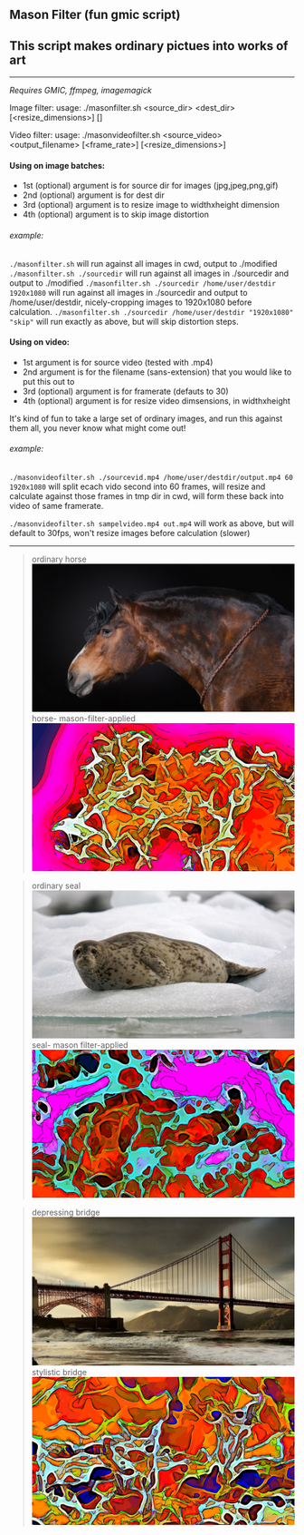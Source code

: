 ## Mason Filter (fun gmic script)
## This script makes ordinary pictues into works of art

----

*Requires GMIC, ffmpeg, imagemagick*

Image filter:
usage: ./masonfilter.sh <source_dir> <dest_dir> [<resize_dimensions>] [<skip distort="0">]

Video filter:
usage: ./masonvideofilter.sh <source_video> <output_filename> [<frame_rate>] [<resize_dimensions>]

#### Using on image batches:
- 1st (optional) argument is for source dir for images (jpg,jpeg,png,gif)
- 2nd (optional) argument is for dest dir
- 3rd (optional) argument is to resize image to widthxheight dimension
- 4th (optional) argument is to skip image distortion

###### example: 
`./masonfilter.sh` will run against all images in cwd, output to ./modified
`./masonfilter.sh ./sourcedir` will run against all images in ./sourcedir and output to ./modified 
`./masonfilter.sh ./sourcedir /home/user/destdir 1920x1080` will run against all images in ./sourcedir and output to /home/user/destdir, nicely-cropping images to 1920x1080 before calculation.
`./masonfilter.sh ./sourcedir /home/user/destdir "1920x1080" "skip"` will run exactly as above, but will skip distortion steps.


#### Using on video:
- 1st argument is for source video (tested with .mp4)
- 2nd argument is for the filename (sans-extension) that you would like to put this out to
- 3rd (optional) argument is for framerate (defauts to 30)
- 4th (optional) argument is for resize video dimsensions, in widthxheight
  
It's kind of fun to take a large set of ordinary images, and run this against them all, you never know what might come out!

###### example: 
`./masonvideofilter.sh ./sourcevid.mp4 /home/user/destdir/output.mp4 60 1920x1080` will split ecach vido second into 60 frames, will resize and calculate against those frames in tmp dir in cwd, will form these back  into video of same framerate.

`./masonvideofilter.sh sampelvideo.mp4 out.mp4` will work as above, but will default to 30fps, won't resize images before calculation (slower)

----

>ordinary horse
>![ordinary horse](./examples/00001.jpg)
>horse- mason-filter-applied
>![horse- mason-filter-applied](examples/mason00001.jpg)

>ordinary seal
>![ordinary seal](examples/00002.jpg)
>seal- mason filter-applied
>![seal- mason filter-applied](examples/mason00002.jpg)

>depressing bridge
>![depressing bridge](examples/00003.jpg)
>stylistic bridge
>![stylistic bridge](examples/mason00003.jpg)